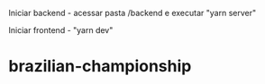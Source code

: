 Iniciar backend - acessar pasta /backend e executar "yarn server"

Iniciar frontend - "yarn dev"
# brazilian-championship
